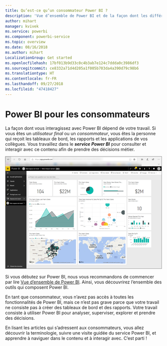 ```yaml
---
title: Qu’est-ce qu’un consommateur Power BI ?
description: 'Vue d’ensemble de Power BI et de la façon dont les différents composants s’ajustent : Power BI Desktop, Service Power BI, Power BI mobile, Report Server, Power BI Embedded.'
author: mihart
manager: kvivek
ms.service: powerbi
ms.component: powerbi-service
ms.topic: overview
ms.date: 08/16/2018
ms.author: mihart
LocalizationGroup: Get started
ms.openlocfilehash: 17bf013b9d33c0c4b3ab7e124c7ddda0c3986df3
ms.sourcegitcommit: ce8332a71d4d205a1f005b703da4a390d79c98b6
ms.translationtype: HT
ms.contentlocale: fr-FR
ms.lasthandoff: 09/27/2018
ms.locfileid: "47418427"
---
```

# <a name="power-bi-for-consumers"></a>Power BI pour les consommateurs
La façon dont vous interagissez avec Power BI dépend de votre travail. Si vous êtes un *utilisateur final* ou un *consommateur*, vous êtes la personne qui reçoit les tableaux de bord, les rapports et les applications de vos collègues. Vous travaillez dans le ***service Power BI*** pour consulter et interagir avec ce contenu afin de prendre des décisions métier.

![Tableau de bord Power BI](media/end-user-consumer/power-bi-service.png)

Si vous débutez sur Power BI, nous vous recommandons de commencer par lire [Vue d’ensemble de Power BI](../power-bi-overview.md). Ainsi, vous découvrirez l’ensemble des outils qui composent Power BI.

En tant que consommateur, vous n’avez pas accès à toutes les fonctionnalités de Power BI, mais ce n’est pas grave parce que votre travail ne consiste pas à créer des tableaux de bord et des rapports. Votre travail consiste à utiliser Power BI pour analyser, superviser, explorer et prendre des décisions.

En lisant les articles qui s’adressent aux consommateurs, vous allez découvrir la terminologie, suivre une visite guidée du service Power BI, et apprendre à naviguer dans le contenu et à interagir avec.  C’est parti !

